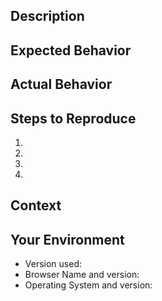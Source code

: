 <!--- Provide a general summary of the issue in the Title above -->

## Description
<!--- Provide a more detailed introduction to the issue itself, and why you consider it to be a bug -->



## Expected Behavior
<!--- Tell us what should happen -->



## Actual Behavior
<!--- Tell us what happens instead -->



## Steps to Reproduce
<!--- Provide a link to a live example, or an unambiguous set of steps to -->
<!--- reproduce this bug. Include code to reproduce, if relevant -->
1. 
2. 
3. 
4. 



## Context
<!--- How has this bug affected you? What were you trying to accomplish? -->



## Your Environment
<!--- Include as many relevant details about the environment you experienced the bug in -->
* Version used: 
* Browser Name and version: 
* Operating System and version: 